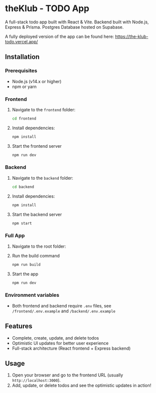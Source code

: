 # theKlub - TODO App

A full-stack todo app built with React & Vite. Backend built with Node.js, Express & Prisma. Postgres Database hosted on Supabase.

A fully deployed version of the app can be found here: https://the-klub-todo.vercel.app/

## Installation

### Prerequisites

- Node.js (v14.x or higher)
- npm or yarn

### Frontend

1. Navigate to the `frontend` folder:
   ```sh
   cd frontend
   ```
2. Install dependencies:
   ```sh
   npm install
   ```
3. Start the frontend server
   ```sh
   npm run dev
   ```

### Backend

1. Navigate to the `backend` folder:
   ```sh
   cd backend
   ```
2. Install dependencies:
   ```sh
   npm install
   ```
3. Start the backend server
   ```sh
   npm start
   ```

### Full App

1. Navigate to the root folder:

2. Run the build command
   ```sh
   npm run build
   ```
3. Start the app
   ```sh
   npm run dev
   ```

### Environment variables

- Both frontend and backend require `.env` files, see `/frontend/.env.example` and `/backend/.env.example`

## Features

- Complete, create, update, and delete todos
- Optimistic UI updates for better user experience
- Full-stack architecture (React frontend + Express backend)

## Usage

1. Open your browser and go to the frontend URL (usually `http://localhost:3000`).
2. Add, update, or delete todos and see the optimistic updates in action!
